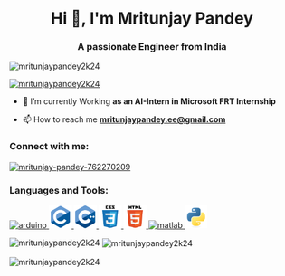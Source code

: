 <h1 align="center">Hi 👋, I'm Mritunjay Pandey</h1>
<h3 align="center">A passionate Engineer from India</h3>

<p align="left"> <img src="https://komarev.com/ghpvc/?username=mritunjaypandey2k24&label=Profile%20views&color=0e75b6&style=flat" alt="mritunjaypandey2k24" /> </p>

<p align="left"> <a href="https://github.com/ryo-ma/github-profile-trophy"><img src="https://github-profile-trophy.vercel.app/?username=mritunjaypandey2k24" alt="mritunjaypandey2k24" /></a> </p>

- 🌱 I’m currently Working **as an AI-Intern in Microsoft FRT Internship**

- 📫 How to reach me **mritunjaypandey.ee@gmail.com**

<h3 align="left">Connect with me:</h3>
<p align="left">
<a href="https://linkedin.com/in/mritunjay-pandey-762270209" target="blank"><img align="center" src="https://raw.githubusercontent.com/rahuldkjain/github-profile-readme-generator/master/src/images/icons/Social/linked-in-alt.svg" alt="mritunjay-pandey-762270209" height="30" width="40" /></a>
</p>

<h3 align="left">Languages and Tools:</h3>
<p align="left"> <a href="https://www.arduino.cc/" target="_blank" rel="noreferrer"> <img src="https://cdn.worldvectorlogo.com/logos/arduino-1.svg" alt="arduino" width="40" height="40"/> </a> <a href="https://www.cprogramming.com/" target="_blank" rel="noreferrer"> <img src="https://raw.githubusercontent.com/devicons/devicon/master/icons/c/c-original.svg" alt="c" width="40" height="40"/> </a> <a href="https://www.w3schools.com/cpp/" target="_blank" rel="noreferrer"> <img src="https://raw.githubusercontent.com/devicons/devicon/master/icons/cplusplus/cplusplus-original.svg" alt="cplusplus" width="40" height="40"/> </a> <a href="https://www.w3schools.com/css/" target="_blank" rel="noreferrer"> <img src="https://raw.githubusercontent.com/devicons/devicon/master/icons/css3/css3-original-wordmark.svg" alt="css3" width="40" height="40"/> </a> <a href="https://www.w3.org/html/" target="_blank" rel="noreferrer"> <img src="https://raw.githubusercontent.com/devicons/devicon/master/icons/html5/html5-original-wordmark.svg" alt="html5" width="40" height="40"/> </a> <a href="https://www.mathworks.com/" target="_blank" rel="noreferrer"> <img src="https://upload.wikimedia.org/wikipedia/commons/2/21/Matlab_Logo.png" alt="matlab" width="40" height="40"/> </a> <a href="https://www.python.org" target="_blank" rel="noreferrer"> <img src="https://raw.githubusercontent.com/devicons/devicon/master/icons/python/python-original.svg" alt="python" width="40" height="40"/> </a> </p>

<p><img align="left" src="https://github-readme-stats.vercel.app/api/top-langs?username=mritunjaypandey2k24&show_icons=true&locale=en&layout=compact" alt="mritunjaypandey2k24" /></p>

<p>&nbsp;<img align="center" src="https://github-readme-stats.vercel.app/api?username=mritunjaypandey2k24&show_icons=true&locale=en" alt="mritunjaypandey2k24" /></p>

<p><img align="center" src="https://github-readme-streak-stats.herokuapp.com/?user=mritunjaypandey2k24&" alt="mritunjaypandey2k24" /></p>
